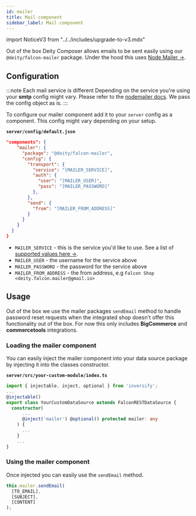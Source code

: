 ```yaml
---
id: mailer
title: Mail component
sidebar_label: Mail component
---
```


import NoticeV3 from "../../includes/upgrade-to-v3.mdx"

<NoticeV3 />

Out of the box Deity Composer allows emails to be sent easily using our `@deity/falcon-mailer` package. Under the hood this uses [Node Mailer →](https://nodemailer.com/about/).

## Configuration

:::note Each mail service is different
Depending on the service you're using your **smtp** config might vary. Please refer to the [nodemailer docs](https://nodemailer.com/smtp/). We pass the config object as is.
:::

To configure our mailer component add it to your `server` config as a component. This config might vary depending on your setup.

**`server/config/default.json`**
```json
"components": {
    "mailer": {
      "package": "@deity/falcon-mailer",
      "config": {
        "transport": {
          "service": "[MAILER_SERVICE]",
          "auth": {
            "user": "[MAILER_USER]",
            "pass": "[MAILER_PASSWORD]"
          },
        },
        "send": {
          "from": "[MAILER_FROM_ADDRESS]"
        }
      }
    }
  }
}
```

- `MAILER_SERVICE` - this is the service you'd like to use. See a list of [supported values here →](https://nodemailer.com/smtp/well-known/).
- `MAILER_USER` - the username for the service above
- `MAILER_PASSWORD` - the password for the service above
- `MAILER_FROM_ADDRESS` - the from address, e.g `Falcon Shop <deity.falcon.mailer@gmail.io>`

## Usage

Out of the box we use the mailer packages `sendEmail` method to handle password reset requests when the integrated shop doesn't offer this functionality out of the box.
For now this only includes **BigCommerce** and **commercetools** integrations.

### Loading the mailer component

You can easily inject the mailer component into your data source package by injecting it into the classes constructor.

**`server/src/your-custom-module/index.ts`**
```ts
import { injectable, inject, optional } from 'inversify';
...
@injectable()
export class YourCustomDataSource extends FalconRESTDataSource {
  constructor(
      ...
      @inject('mailer') @optional() protected mailer: any
    ) {
      ...
    }
    ...
}
```

### Using the mailer component

Once injected you can easily use the `sendEmail` method.

```ts
this.mailer.sendEmail(
  [TO_EMAIL],
  [SUBJECT],
  [CONTENT]
);
```
